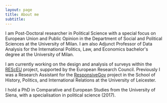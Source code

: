 ```yaml
---
layout: page
title: About me
subtitle:
---
```





I am Post-Doctoral researcher in Political Science with a special focus on European Union and Public Opinion in the Department of Social and Political Sciences at the University of Milan. I am also Adjunct Professor of Data Analysis for the International Politics, Law, and Economics bachelor's degree at the University of Milan.

I am currently working on the design and analysis of surveys within the [REScEU](https://www.resceu.eu) project, supported by the European Research Council. Previously I was a Research Assistant for the [ResponsiveGov](https://www.sciencespo.fr/centre-etudes-europeennes/en/responsivegov-eu/advisory-board/) project in the School of History, Politics, and International Relations at the University of Leicester.

I hold a PhD in Comparative and European Studies from the University of Siena, with a specialisation in political science (2017).


